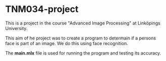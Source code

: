 # TNM034-project
This is a project in the course "Advanced Image Processing" at Linköpings University. 

This aim of he project was to create a program to determain if a persons face is part of an image. We do this using face recognition. 

The **main.mlx** file is used for running the program and testing its accuracy. 
